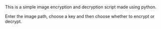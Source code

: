 This is a simple image encryption and decryption script made using python.

Enter the image path, choose a key and then choose whether to encrypt or decrypt.
